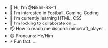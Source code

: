 - 👋 Hi, I’m @Nikhil-RS-11
- 👀 I’m interested in Football, Gaming, Coding
- 🌱 I’m currently learning HTML, CSS
- 💞️ I’m looking to collaborate on ...
- 📫 How to reach me discord: minceraft_player
- 😄 Pronouns: He/Him
- ⚡ Fun fact: ...

<!---
Nikhil-RS-11/Nikhil-RS-11 is a ✨ special ✨ repository because its `README.md` (this file) appears on your GitHub profile.
You can click the Preview link to take a look at your changes.
--->
